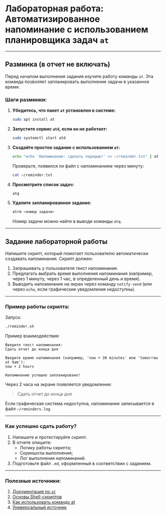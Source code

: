 # Лабораторная работа: Автоматизированное напоминание с использованием планировщика задач `at`

---

## Разминка (в отчет не включать)

Перед началом выполнения задания изучите работу команды `at`. Эта команда позволяет запланировать выполнение задачи в указанное время.

### Шаги разминки:

1. **Убедитесь, что пакет `at` установлен в системе:**
   ```bash
   sudo apt install at
   ```

2. **Запустите сервис `atd`, если он не работает:**
   ```bash
   sudo systemctl start atd
   ```

3. **Создайте простое задание с использованием `at`:**
   ```bash
   echo "echo 'Напоминание: сделать перерыв!' >> ~/reminder.txt" | at now + 1 minute
   ```
   Проверьте, появился ли файл с напоминанием через минуту:
   ```bash
   cat ~/reminder.txt
   ```

4. **Просмотрите список задач:**
   ```bash
   atq
   ```

5. **Удалите запланированное задание:**
   ```bash
   atrm <номер задачи>
   ```
   Номер задачи можно найти в выводе команды `atq`.

---

## Задание лабораторной работы

Напишите скрипт, который помогает пользователю автоматически создавать напоминания. Скрипт должен:

1. Запрашивать у пользователя текст напоминания.
2. Предлагать выбрать время выполнения напоминания (например, через 1 минуту, через 1 час, в определенный день и время).
3. Выводить напоминание на экран через команду `notify-send` (или через `echo`, если графические уведомления недоступны).

---

### Пример работы скрипта:

Запуск:
```bash
./reminder.sh
```

Пример взаимодействия:
```
Введите текст напоминания:
Сдать отчет до конца дня

Введите время напоминания (например, 'now + 30 minutes' или 'tomorrow at 9am'):
now + 2 hours

Напоминание успешно запланировано!
```

Через 2 часа на экране появляется уведомление:  
> Сдать отчет до конца дня  

Если графическая система недоступна, напоминание записывается в файл `~/reminders.log`.

---

### Как успешно сдать работу?

1. Напишите и протестируйте скрипт.
2. В отчете опишите:
   - Логику работы скрипта;
   - Скриншоты выполнения;
   - Лог выполнения напоминаний.
3. Подготовьте файл `.md`, оформленный в соответствии с заданием.

---

### Полезные источники:

1. [Документация по `at`](https://linux.die.net/man/1/at)
2. [Основы Shell-скриптов](https://www.opennet.ru/docs/RUS/bash_scripting_guide/)
3. [Как использовать команду at ](https://blog.sedicomm.com/2017/11/21/kak-ispolzovat-komandu-at-dlya-planirovaniya-zadachi-v-linux/)
4. [Универсальный источник](https://www.google.com/)